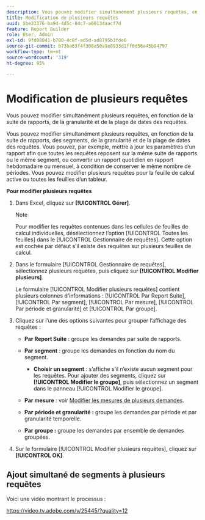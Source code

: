 ```yaml
---
description: Vous pouvez modifier simultanément plusieurs requêtes, en fonction de la suite de rapports, de la granularité et de la plage de dates des requêtes.
title: Modification de plusieurs requêtes
uuid: 5be23376-ba94-4d5c-84c7-a60134aacf7d
feature: Report Builder
role: User, Admin
exl-id: 9fd08041-b780-4c8f-ad5d-ad8795b3fde6
source-git-commit: b73ba63f4f308a50a9e0933d1ff0d56a45b94797
workflow-type: tm+mt
source-wordcount: '319'
ht-degree: 95%

---
```


# Modification de plusieurs requêtes

Vous pouvez modifier simultanément plusieurs requêtes, en fonction de la suite de rapports, de la granularité et de la plage de dates des requêtes.

Vous pouvez modifier simultanément plusieurs requêtes, en fonction de la suite de rapports, des segments, de la granularité et de la plage de dates des requêtes. Vous pouvez, par exemple, mettre à jour les paramètres d’un rapport afin que toutes les requêtes reposent sur la même suite de rapports ou le même segment, ou convertir un rapport quotidien en rapport hebdomadaire ou mensuel, à condition de conserver le même nombre de périodes. Vous pouvez modifier plusieurs requêtes pour la feuille de calcul active ou toutes les feuilles d’un tableur.

**Pour modifier plusieurs requêtes**

1. Dans Excel, cliquez sur **[!UICONTROL Gérer]**.

   >[!NOTE]
   >
   >Pour modifier les requêtes contenues dans les cellules de feuilles de calcul individuelles, désélectionnez l’option [!UICONTROL Toutes les feuilles] dans le [!UICONTROL Gestionnaire de requêtes]. Cette option est cochée par défaut s’il existe des requêtes sur plusieurs feuilles de calcul.

1. Dans le formulaire [!UICONTROL Gestionnaire de requêtes], sélectionnez plusieurs requêtes, puis cliquez sur **[!UICONTROL Modifier plusieurs]**.

   Le formulaire [!UICONTROL Modifier plusieurs requêtes] contient plusieurs colonnes d’informations : [!UICONTROL Par Report Suite], [!UICONTROL Par segment], [!UICONTROL Par mesure], [!UICONTROL Par période et granularité] et [!UICONTROL Par groupe].
1. Cliquez sur l’une des options suivantes pour grouper l’affichage des requêtes :

   * **Par Report Suite** : groupe les demandes par suite de rapports.
   * **Par segment** : groupe les demandes en fonction du nom du segment.

      * **Choisir un segment** : s’affiche s’il n’existe aucun segment pour les requêtes. Pour ajouter des segments, cliquez sur **[!UICONTROL Modifier le groupe]**, puis sélectionnez un segment dans le panneau [!UICONTROL Modifier le groupe].
   * **Par mesure** : voir [Modifier les mesures de plusieurs demandes](/help/analyze/report-builder/manage-requests/edit-multiple-metrics.md).

   * **Par période et granularité :** groupe les demandes par période et par granularité temporelle.
   * **Par groupe :** groupe les demandes par ensemble de demandes groupées.


1. Sur le formulaire [!UICONTROL Modifier plusieurs requêtes], cliquez sur **[!UICONTROL OK]**.

## Ajout simultané de segments à plusieurs requêtes

Voici une vidéo montrant le processus :

https://video.tv.adobe.com/v/25445/?quality=12
